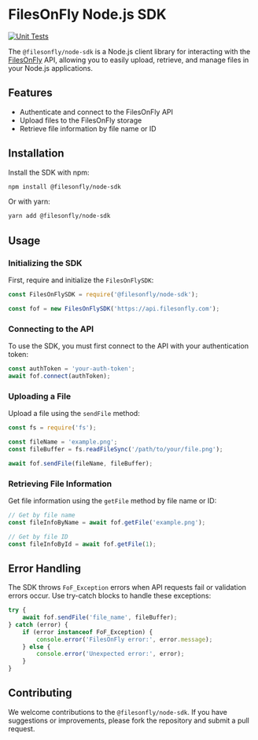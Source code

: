 # FilesOnFly Node.js SDK

[![Unit Tests](https://github.com/filesonfly/node-sdk/actions/workflows/unittests.js.yml/badge.svg)](https://github.com/filesonfly/node-sdk/actions/workflows/unittests.js.yml)

The `@filesonfly/node-sdk` is a Node.js client library for interacting with the [FilesOnFly](https://filesonfly.com) API, allowing you to easily upload, retrieve, and manage files in your Node.js applications.

## Features

- Authenticate and connect to the FilesOnFly API
- Upload files to the FilesOnFly storage
- Retrieve file information by file name or ID

## Installation

Install the SDK with npm:

```bash
npm install @filesonfly/node-sdk
```

Or with yarn:

```bash
yarn add @filesonfly/node-sdk
```

## Usage

### Initializing the SDK

First, require and initialize the `FilesOnFlySDK`:

```javascript
const FilesOnFlySDK = require('@filesonfly/node-sdk');

const fof = new FilesOnFlySDK('https://api.filesonfly.com');
```

### Connecting to the API

To use the SDK, you must first connect to the API with your authentication token:

```javascript
const authToken = 'your-auth-token';
await fof.connect(authToken);
```

### Uploading a File

Upload a file using the `sendFile` method:

```javascript
const fs = require('fs');

const fileName = 'example.png';
const fileBuffer = fs.readFileSync('/path/to/your/file.png');

await fof.sendFile(fileName, fileBuffer);
```

### Retrieving File Information

Get file information using the `getFile` method by file name or ID:

```javascript
// Get by file name
const fileInfoByName = await fof.getFile('example.png');

// Get by file ID
const fileInfoById = await fof.getFile(1);
```

## Error Handling

The SDK throws `FoF_Exception` errors when API requests fail or validation errors occur. Use try-catch blocks to handle these exceptions:

```javascript
try {
    await fof.sendFile('file_name', fileBuffer);
} catch (error) {
    if (error instanceof FoF_Exception) {
        console.error('FilesOnFly error:', error.message);
    } else {
        console.error('Unexpected error:', error);
    }
}
```

## Contributing

We welcome contributions to the `@filesonfly/node-sdk`. If you have suggestions or improvements, please fork the repository and submit a pull request.
